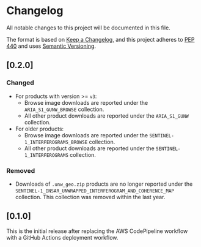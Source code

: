 # Changelog

All notable changes to this project will be documented in this file.

The format is based on [Keep a Changelog](https://keepachangelog.com/en/1.0.0/),
and this project adheres to [PEP 440](https://www.python.org/dev/peps/pep-0440/)
and uses [Semantic Versioning](https://semver.org/spec/v2.0.0.html).

## [0.2.0]

### Changed
- For products with version >= `v3`:
  - Browse image downloads are reported under the `ARIA_S1_GUNW_BROWSE` collection.
  - All other product downloads are reported under the `ARIA_S1_GUNW` collection.
- For older products:
  - Browse image downloads are reported under the `SENTINEL-1_INTERFEROGRAMS_BROWSE` collection.
  - All other product downloads are reported under the `SENTINEL-1_INTERFEROGRAMS` collection.

### Removed
- Downloads of `.unw_geo.zip` products are no longer reported under the `SENTINEL-1_INSAR_UNWRAPPED_INTERFEROGRAM_AND_COHERENCE_MAP` collection. This collection was removed within the last year.

## [0.1.0]

This is the initial release after replacing the AWS CodePipeline workflow with a GitHub Actions deployment workflow.

